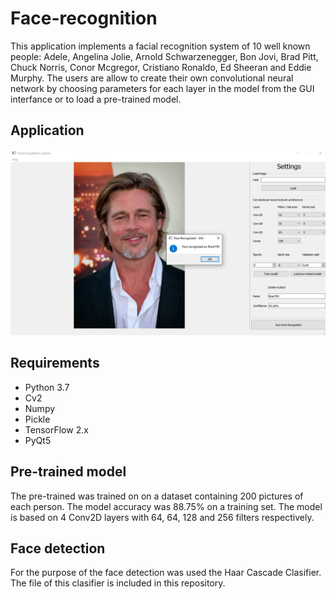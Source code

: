 # Face-recognition
This application implements a facial recognition system of 10 well known people: Adele, Angelina Jolie, Arnold Schwarzenegger, Bon Jovi, Brad Pitt, Chuck Norris, Conor Mcgregor, Cristiano Ronaldo, Ed Sheeran and Eddie Murphy. The users are allow to create their own convolutional neural network by choosing parameters for each layer in the model from the GUI interfance or to load a pre-trained model. 

## Application

![alt text](https://github.com/pytocabra/Face-recognition/blob/main/app.png)

## Requirements
- Python 3.7
- Cv2
- Numpy
- Pickle
- TensorFlow 2.x
- PyQt5

## Pre-trained model
The pre-trained was trained on on a dataset containing 200 pictures of each person. The model accuracy was 88.75% on a training set.
The model is based on 4 Conv2D layers with 64, 64, 128 and 256 filters respectively. 

## Face detection
For the purpose of the face detection was used the Haar Cascade Clasifier. The file of this clasifier is included in this repository. 



